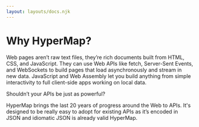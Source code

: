 ```yaml
---
layout: layouts/docs.njk
---
```


# Why HyperMap?

Web pages aren’t raw text files, they’re rich documents built from HTML, CSS, and JavaScript. They can use Web APIs like fetch, Server-Sent Events, and WebSockets to build pages that load asynchronously and stream in new data. JavaScript and Web Assembly let you build anything from simple interactivity to full client-side apps working on local data.

Shouldn’t your APIs be just as powerful?

HyperMap brings the last 20 years of progress around the Web to APIs. It's designed to be really easy to adopt for existing APIs as it’s encoded in JSON and idiomatic JSON is already valid HyperMap.
